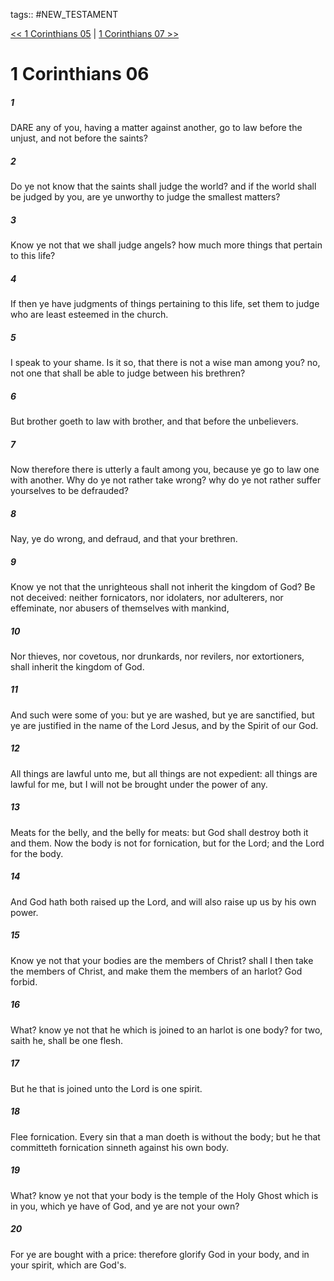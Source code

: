 tags:: #NEW_TESTAMENT

[<< 1 Corinthians 05](NEW_TESTAMENT/07_1_Corinthians/1_Corinthians_05.md) | [1 Corinthians 07 >>](NEW_TESTAMENT/07_1_Corinthians/1_Corinthians_07.md)

# 1 Corinthians 06

##### 1

DARE any of you, having a matter against another, go to law before the unjust, and not before the saints?

##### 2

Do ye not know that the saints shall judge the world? and if the world shall be judged by you, are ye unworthy to judge the smallest matters?

##### 3

Know ye not that we shall judge angels? how much more things that pertain to this life?

##### 4

If then ye have judgments of things pertaining to this life, set them to judge who are least esteemed in the church.

##### 5

I speak to your shame. Is it so, that there is not a wise man among you? no, not one that shall be able to judge between his brethren?

##### 6

But brother goeth to law with brother, and that before the unbelievers.

##### 7

Now therefore there is utterly a fault among you, because ye go to law one with another. Why do ye not rather take wrong? why do ye not rather suffer yourselves to be defrauded?

##### 8

Nay, ye do wrong, and defraud, and that your brethren.

##### 9

Know ye not that the unrighteous shall not inherit the kingdom of God? Be not deceived: neither fornicators, nor idolaters, nor adulterers, nor effeminate, nor abusers of themselves with mankind,

##### 10

Nor thieves, nor covetous, nor drunkards, nor revilers, nor extortioners, shall inherit the kingdom of God.

##### 11

And such were some of you: but ye are washed, but ye are sanctified, but ye are justified in the name of the Lord Jesus, and by the Spirit of our God.

##### 12

All things are lawful unto me, but all things are not expedient: all things are lawful for me, but I will not be brought under the power of any.

##### 13

Meats for the belly, and the belly for meats: but God shall destroy both it and them. Now the body is not for fornication, but for the Lord; and the Lord for the body.

##### 14

And God hath both raised up the Lord, and will also raise up us by his own power.

##### 15

Know ye not that your bodies are the members of Christ? shall I then take the members of Christ, and make them the members of an harlot? God forbid.

##### 16

What? know ye not that he which is joined to an harlot is one body? for two, saith he, shall be one flesh.

##### 17

But he that is joined unto the Lord is one spirit.

##### 18

Flee fornication. Every sin that a man doeth is without the body; but he that committeth fornication sinneth against his own body.

##### 19

What? know ye not that your body is the temple of the Holy Ghost which is in you, which ye have of God, and ye are not your own?

##### 20

For ye are bought with a price: therefore glorify God in your body, and in your spirit, which are God's.
